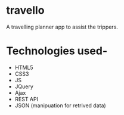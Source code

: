 # travello
A travelling planner app to assist the trippers.

# Technologies used-

- HTML5
- CSS3
- JS
- JQuery
- Ajax 
- REST API
- JSON (manipuation for retrived data)
